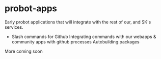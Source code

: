 # probot-apps
Early probot applications that will integrate with the rest of our, and SK's services.

* Slash commands for Github
Integrating commands with our webapps & community apps with github processes
Autobuilding packages

More coming soon
